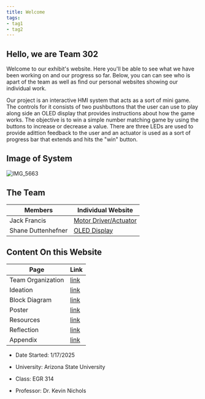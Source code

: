 ```yaml
---
title: Welcome
tags:
- tag1
- tag2
---
```


## Hello, we are Team 302
Welcome to our exhibit's website. Here you'll be able to see what we have been working on and our progress so far. Below, you can can see who is apart of the team as well as find our personal websites showing our individual work. 

Our project is an interactive HMI system that acts as a sort of mini game. The controls for it consists of two pushbuttons that the user can use to play along side an OLED display that provides instructions about how the game works. The objective is to win a simple number matching game by using the buttons to increase or decrease a value. There are three LEDs are used to provide adittion feedback to the user and an actuator is used as a sort of progress bar that extends and hits the "win" button.

## Image of System
![IMG_5663](https://github.com/user-attachments/assets/1f0ceffa-6928-42a8-9292-84dbe1051548)

## The Team
**Members** | **Individual Website**
------------|-----------------------
Jack Francis | [Motor Driver/Actuator](https://jmfran17.github.io/Jack_Datasheet.github.io/)
Shane Duttenhefner | [OLED Display](https://shaneduttenhefner.github.io/)

## Content On this Website
**Page** | **Link**
---------|---------
Team Organization | [link](https://asu-egr314-2025-s-302.github.io/EGR314-2025-S-302/pg2_TeamOrganization/)
Ideation | [link](https://asu-egr314-2025-s-302.github.io/EGR314-2025-S-302/pg3_ConceptIdeation/)
Block Diagram | [link](https://asu-egr314-2025-s-302.github.io/EGR314-2025-S-302/pg4_BlockDiagram/)
Poster | [link](https://asu-egr314-2025-s-302.github.io/EGR314-2025-S-302/pg5_Poster/)
Resources | [link](https://asu-egr314-2025-s-302.github.io/EGR314-2025-S-302/pg6_Resources/)
Reflection | [link](https://asu-egr314-2025-s-302.github.io/EGR314-2025-S-302/pg7_Reflection/)
Appendix | [link](https://asu-egr314-2025-s-302.github.io/EGR314-2025-S-302/pg8_Appendix/)

- Date Started: 1/17/2025

- University: Arizona State University
  
- Class: EGR 314
  
- Professor: Dr. Kevin Nichols


